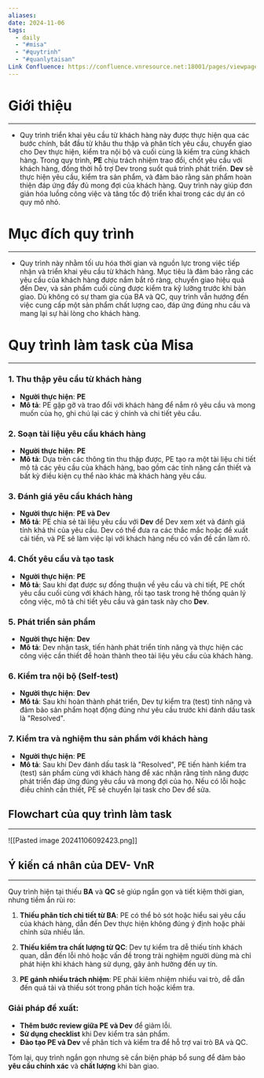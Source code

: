 ```yaml
---
aliases: 
date: 2024-11-06
tags:
  - daily
  - "#misa"
  - "#quytrinh"
  - "#quanlytaisan"
Link Confluence: https://confluence.vnresource.net:18001/pages/viewpage.action?pageId=43878692
---
```


# Giới thiệu
---

- Quy trình triển khai yêu cầu từ khách hàng này được thực hiện qua các bước chính, bắt đầu từ khâu thu thập và phân tích yêu cầu, chuyển giao cho Dev thực hiện, kiểm tra nội bộ và cuối cùng là kiểm tra cùng khách hàng. Trong quy trình, **PE** chịu trách nhiệm trao đổi, chốt yêu cầu với khách hàng, đồng thời hỗ trợ Dev trong suốt quá trình phát triển. **Dev** sẽ thực hiện yêu cầu, kiểm tra sản phẩm, và đảm bảo rằng sản phẩm hoàn thiện đáp ứng đầy đủ mong đợi của khách hàng. Quy trình này giúp đơn giản hóa luồng công việc và tăng tốc độ triển khai trong các dự án có quy mô nhỏ.

# Mục đích quy trình
---

- Quy trình này nhằm tối ưu hóa thời gian và nguồn lực trong việc tiếp nhận và triển khai yêu cầu từ khách hàng. Mục tiêu là đảm bảo rằng các yêu cầu của khách hàng được nắm bắt rõ ràng, chuyển giao hiệu quả đến Dev, và sản phẩm cuối cùng được kiểm tra kỹ lưỡng trước khi bàn giao. Dù không có sự tham gia của BA và QC, quy trình vẫn hướng đến việc cung cấp một sản phẩm chất lượng cao, đáp ứng đúng nhu cầu và mang lại sự hài lòng cho khách hàng.

# Quy trình làm task của Misa
---

### 1. **Thu thập yêu cầu từ khách hàng**

- **Người thực hiện**: **PE**
- **Mô tả**: PE gặp gỡ và trao đổi với khách hàng để nắm rõ yêu cầu và mong muốn của họ, ghi chú lại các ý chính và chi tiết yêu cầu.

### 2. **Soạn tài liệu yêu cầu khách hàng**

- **Người thực hiện**: **PE**
- **Mô tả**: Dựa trên các thông tin thu thập được, PE tạo ra một tài liệu chi tiết mô tả các yêu cầu của khách hàng, bao gồm các tính năng cần thiết và bất kỳ điều kiện cụ thể nào khác mà khách hàng yêu cầu.

### 3. **Đánh giá yêu cầu khách hàng**

- **Người thực hiện**: **PE và Dev**
- **Mô tả**: PE chia sẻ tài liệu yêu cầu với **Dev** để Dev xem xét và đánh giá tính khả thi của yêu cầu. Dev có thể đưa ra các thắc mắc hoặc đề xuất cải tiến, và PE sẽ làm việc lại với khách hàng nếu có vấn đề cần làm rõ.

### 4. **Chốt yêu cầu và tạo task**

- **Người thực hiện**: **PE**
- **Mô tả**: Sau khi đạt được sự đồng thuận về yêu cầu và chi tiết, PE chốt yêu cầu cuối cùng với khách hàng, rồi tạo task trong hệ thống quản lý công việc, mô tả chi tiết yêu cầu và gán task này cho **Dev**.

### 5. **Phát triển sản phẩm**

- **Người thực hiện**: **Dev**
- **Mô tả**: Dev nhận task, tiến hành phát triển tính năng và thực hiện các công việc cần thiết để hoàn thành theo tài liệu yêu cầu của khách hàng.

### 6. **Kiểm tra nội bộ (Self-test)**

- **Người thực hiện**: **Dev**
- **Mô tả**: Sau khi hoàn thành phát triển, Dev tự kiểm tra (test) tính năng và đảm bảo sản phẩm hoạt động đúng như yêu cầu trước khi đánh dấu task là "Resolved".

### 7. **Kiểm tra và nghiệm thu sản phẩm với khách hàng**

- **Người thực hiện**: **PE**
- **Mô tả**: Sau khi Dev đánh dấu task là "Resolved", PE tiến hành kiểm tra (test) sản phẩm cùng với khách hàng để xác nhận rằng tính năng được phát triển đáp ứng đúng yêu cầu và mong đợi của họ. Nếu có lỗi hoặc điều chỉnh cần thiết, PE sẽ chuyển lại task cho Dev để sửa.

## Flowchart của quy trình làm task
---
![[Pasted image 20241106092423.png]]


## Ý kiến cá nhân của DEV- VnR
---
Quy trình hiện tại thiếu **BA** và **QC** sẽ giúp ngắn gọn và tiết kiệm thời gian, nhưng tiềm ẩn rủi ro:

1. **Thiếu phân tích chi tiết từ BA**: PE có thể bỏ sót hoặc hiểu sai yêu cầu của khách hàng, dẫn đến Dev thực hiện không đúng ý định hoặc phải chỉnh sửa nhiều lần.
    
2. **Thiếu kiểm tra chất lượng từ QC**: Dev tự kiểm tra dễ thiếu tính khách quan, dẫn đến lỗi nhỏ hoặc vấn đề trong trải nghiệm người dùng mà chỉ phát hiện khi khách hàng sử dụng, gây ảnh hưởng đến uy tín.
    
3. **PE gánh nhiều trách nhiệm**: PE phải kiêm nhiệm nhiều vai trò, dễ dẫn đến quá tải và thiếu sót trong phân tích hoặc kiểm tra.
    

### Giải pháp đề xuất:

- **Thêm bước review giữa PE và Dev** để giảm lỗi.
- **Sử dụng checklist** khi Dev kiểm tra sản phẩm.
- **Đào tạo PE và Dev** về phân tích và kiểm tra để hỗ trợ vai trò BA và QC.

Tóm lại, quy trình ngắn gọn nhưng sẽ cần biện pháp bổ sung để đảm bảo **yêu cầu chính xác** và **chất lượng** khi bàn giao.